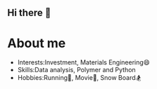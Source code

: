 ## Hi there 👋 
# About me

- Interests:Investment, Materials Engineering😄
- Skills:Data analysis, Polymer and Python
- Hobbies:Running🏃, Movie🎥, Snow Board🏂

<!--
**MasterZIII/MasterZIII** is a ✨ _special_ ✨ repository because its `README.md` (this file) appears on your GitHub profile.

Here are some ideas to get you started:

- 🔭 I’m currently working on ...
- 🌱 I’m currently learning ...
- 👯 I’m looking to collaborate on ...
- 🤔 I’m looking for help with ...
- 💬 Ask me about ...
- 📫 How to reach me: ...
- 😄 Pronouns: ...
- ⚡ Fun fact: ...
-->
